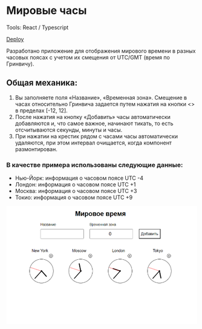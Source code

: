 # Мировые часы

Tools: React / Typescript

[Deploy](https://mali-zi-watches.netlify.app/)

Разработано приложение для отображения мирового времени в разных часовых поясах с учетом их смещения от UTC/GMT (время по Гринвичу).

## Общая механика:

1. Вы заполняете поля «Название», «Временная зона». Смещение в часах относительно Гринвича задается путем нажатия на кнопки <> в пределах [-12, 12]. 
2. После нажатия на кнопку «Добавить» часы автоматически добавляются и, что самое важное, начинают тикать, то есть отсчитываются секунды, минуты и часы.
3. При нажатии на крестик рядом с часами часы автоматически удаляются, при этом интервал очищается, когда компонент размонтирован.

### В качестве примера использованы следующие данные:
-   Нью-Йорк: информация о часовом поясе UTC -4
-   Лондон: информация о часовом поясе UTC +1
-   Москва: информация о часовом поясе UTC +3
-   Токио: информация о часовом поясе UTC +9

<img width="900" alt="hex2rgb-screenshot-2" src="https://github.com/Mali-zi/watches/blob/master/img/watches-screenshot.PNG">

